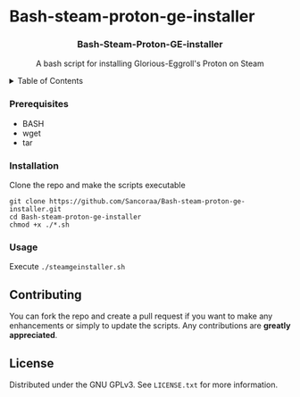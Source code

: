 # Bash-steam-proton-ge-installer

<h3 align="center">Bash-Steam-Proton-GE-installer</h3>
<p align="center">A bash script for installing Glorious-Eggroll's Proton on Steam</p>

<details>
 <summary>Table of Contents</summary>
 <ol>
  <li><a href="#prerequisites">Prerequisites</a></li>
  <li><a href="#installation">Installation</a></li>
  <li><a href="#usage">Usage</a></li>
  <li><a href="#contributing">Contributing</a></li>
  <li><a href="#license">License</a></li>
 </ol>
 </details>
 
 ### Prerequisites
 
 - BASH
 - wget
 - tar
 
 ### Installation
 
 Clone the repo and make the scripts executable
 
 ```
 git clone https://github.com/Sancoraa/Bash-steam-proton-ge-installer.git
 cd Bash-steam-proton-ge-installer
 chmod +x ./*.sh
 ```

### Usage

Execute `./steamgeinstaller.sh`

## Contributing

You can fork the repo and create a pull request if you want to make any enhancements or simply to update the scripts. Any contributions are **greatly appreciated**.

## License

Distributed under the GNU GPLv3. See `LICENSE.txt` for more information.
